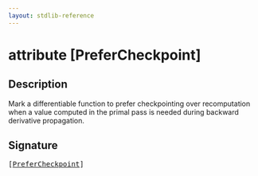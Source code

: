 ```yaml
---
layout: stdlib-reference
---
```


# attribute [PreferCheckpoint]

## Description

Mark a differentiable function to prefer checkpointing over recomputation when a value computed in the primal pass is needed
during backward derivative propagation.


## Signature

<pre>
[<a href="prefercheckpoint-06.md">PreferCheckpoint</a>]
</pre>


<script>
// Fix .md links to .html when on ReadTheDocs
if (window.location.hostname.includes('readthedocs') || 
    window.location.hostname.includes('rtfd.io')) {
  document.addEventListener('DOMContentLoaded', function() {
    const links = document.querySelectorAll('a');
    links.forEach(link => {
      if (link.getAttribute('href') && link.getAttribute('href').endsWith('.md')) {
        link.href = link.href.replace(/\.md($|#|\?)/, '.html$1');
      }
    });
  });
}
</script>
